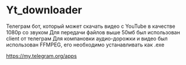 # Yt_downloader
Телеграм бот, который может скачать видео с YouTube в качестве 1080p со звуком
Для передачи файлов выше 50мб был использован client от телеграм
Для компановки аудио-дорожки и видео был использован FFMPEG, его необходимо устанавливать как .exe


https://my.telegram.org/apps
